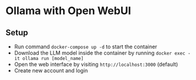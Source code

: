 # Ollama with Open WebUI

## Setup

- Run command `docker-compose up -d` to start the container
- Download the LLM model inside the container by running `docker exec -it ollama run [model_name]`
- Open the web interface by visiting `http://localhost:3000` (default)
- Create new account and login